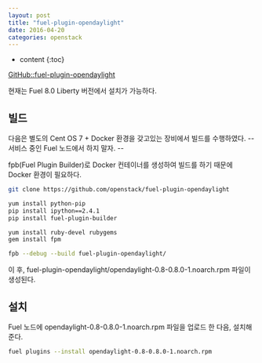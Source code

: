 ```yaml
---
layout: post
title: "fuel-plugin-opendaylight"
date: 2016-04-20
categories: openstack
---
```


* content
{:toc}

[GitHub::fuel-plugin-opendaylight](https://github.com/openstack/fuel-plugin-opendaylight)

현재는 Fuel 8.0 Liberty 버전에서 설치가 가능하다.

## 빌드

다음은 별도의 Cent OS 7 + Docker 환경을 갖고있는 장비에서 빌드를 수행하였다. -- 서비스 중인 Fuel 노드에서 하지 말자. --

fpb(Fuel Plugin Builder)로 Docker 컨테이너를 생성하여 빌드를 하기 때문에 Docker 환경이 필요하다.

```bash
git clone https://github.com/openstack/fuel-plugin-opendaylight

yum install python-pip
pip install ipython==2.4.1
pip install fuel-plugin-builder

yum install ruby-devel rubygems
gem install fpm

fpb --debug --build fuel-plugin-opendaylight/
```

이 후, fuel-plugin-opendaylight/opendaylight-0.8-0.8.0-1.noarch.rpm 파일이 생성된다.

## 설치

Fuel 노드에 opendaylight-0.8-0.8.0-1.noarch.rpm 파일을 업로드 한 다음, 설치해준다.

```bash
fuel plugins --install opendaylight-0.8-0.8.0-1.noarch.rpm
```